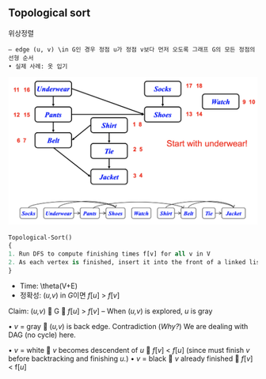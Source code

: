 ## Topological sort

위상정렬

```
– edge (u, v) \in G인 경우 정점 u가 정점 v보다 먼저 오도록 그래프 G의 모든 정점의 선형 순서
• 실제 사례: 옷 입기
```

![image-20210813171201126](../images/image-20210813171201126.png)



```e
Topological-Sort()
{ 
1. Run DFS to compute finishing times f[v] for all v in V
2. As each vertex is finished, insert it into the front of a linked list. (Or output vertices in order of decreasing finish time.)
}
```

- Time: \theta(V+E)
- 정확성:  (*u,v*) in *G*이면  *f*[*u*] > *f*[*v*]



Claim: (*u,v*)  G  *f*[*u*] > *f*[*v*]
 – When (*u,v*) is explored, *u* is gray

• *v* = gray  (*u,v*) is back edge. Contradiction (*Why?*) We are dealing with DAG (no cycle) here.

• *v* = white  *v* becomes descendent of *u*  *f*[*v*] < *f*[*u*] (since must finish *v* before backtracking and finishing *u.*) • *v* = black  *v* already finished  *f*[*v*] < f[*u*]